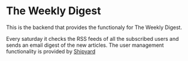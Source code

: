 # The Weekly Digest

This is the backend that provides the functionaly for The Weekly Digest.

Every saturday it checks the RSS feeds of all the subscribed users and sends an email digest of the new articles. The user management functionality is provided by [Shipyard](https://github.com/ZaninAndrea/shipyard-backend)
